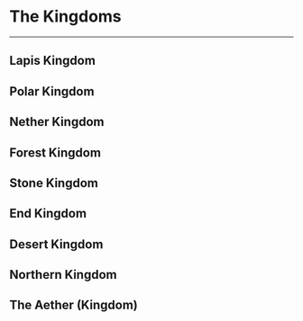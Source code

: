 # The Kingdoms
---

## Lapis Kingdom

## Polar Kingdom

## Nether Kingdom

## Forest Kingdom

## Stone Kingdom

## End Kingdom

## Desert Kingdom

## Northern Kingdom

## The Aether (Kingdom)

